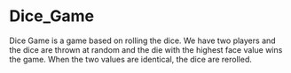 # Dice_Game
Dice Game is a game based on rolling the dice. We have two players and the dice are thrown at random and the die with the highest face value wins the game. When the two values ​​are identical, the dice are rerolled.
